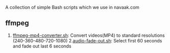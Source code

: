 A collection of simple Bash scripts which we use in navaak.com

## ffmpeg

1. [ffmpeg-mp4-converter.sh](ffmpeg-mp4-converter.sh): Convert videos(MP4) to standard resolutions (240-360-480-720-1080)
2.[audio-fade-out.sh](audio-fade-out.sh): Select first 60 seconds and fade out last 6 seconds

